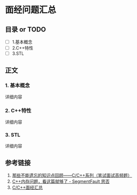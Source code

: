 # 面经问题汇总
## 目录 or TODO
- [ ] 1.基本概念
- [ ] 2.C++特性
- [ ] 3.STL
## 正文

### 1. 基本概念

详细内容

### 2. C++特性

详细内容

### 3. STL

详细内容

## 参考链接

1. [那些不能遗忘的知识点回顾——C/C++系列（笔试面试高频题）](https://www.cnblogs.com/webary/p/4754522.html)
2. [C++内存问题，看这篇就够了 - SegmentFault 思否](https://segmentfault.com/a/1190000039348996?utm_source=tag-newest)
3. [C/C++面经汇总](https://blog.nowcoder.net/n/4123469b8a54472980ca0e0ac5e6c230)

